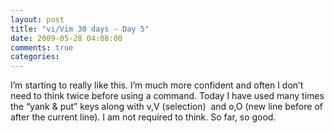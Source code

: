 ```yaml
---
layout: post
title: "vi/Vim 30 days - Day 5"
date: 2009-05-28 04:08:00
comments: true
categories: 
---
```


<p>I&rsquo;m starting to really like this. I&rsquo;m much more confident and often I don&rsquo;t need to think twice before using a command. Today I have used many times the &ldquo;yank &amp; put&rdquo; keys along with v,V (selection)&nbsp; and o,O (new line before of after the current line). I am not required to think. So far, so good.</p>
